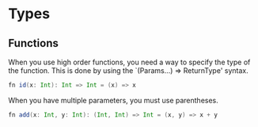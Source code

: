 # Types

## Functions
When you use high order functions, you need a way to specify the type of the function. This is done by using the `(Params...) => ReturnType' syntax.

```scala
fn id(x: Int): Int => Int = (x) => x
```

When you have multiple parameters, you must use parentheses.

```scala
fn add(x: Int, y: Int): (Int, Int) => Int = (x, y) => x + y
```

